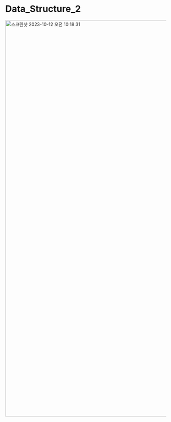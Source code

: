 # Data_Structure_2
<img width="1241" alt="스크린샷 2023-10-12 오전 10 18 31" src="https://github.com/KIMMIN5/Data_Structure_2/assets/121488861/57bb8d4f-eb20-4d20-9a5d-d0d310736db2">
